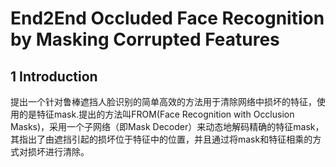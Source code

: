 # End2End Occluded Face Recognition by Masking Corrupted Features

## 1 Introduction
提出一个针对鲁棒遮挡人脸识别的简单高效的方法用于清除网络中损坏的特征，使用的是特征mask.提出的方法叫FROM(Face Recognition with Occlusion Masks)，采用一个子网络（即Mask Decoder）来动态地解码精确的特征mask，其指出了由遮挡引起的损坏位于特征中的位置，并且通过将mask和特征相乘的方式对损坏进行清除。